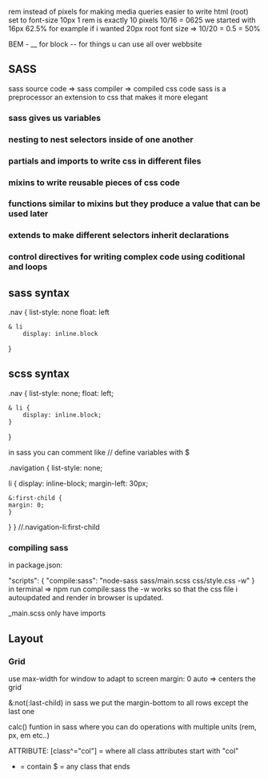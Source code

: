 
rem instead of pixels for making media queries easier to write
html (root) set to font-size 10px 
1 rem is exactly 10 pixels
10/16 = 0625 we started with 16px
62.5%
for example if i wanted 20px root font size => 10/20 = 0.5 = 50%

BEM - __ for block -- for things u can use all over webbsite

## SASS
sass source code => sass compiler => compiled css code
sass is a preprocessor an extension to css that makes it more elegant

### sass gives us variables
### nesting to nest selectors inside of one another
### partials and imports to write css in different files
### mixins to write reusable pieces of css code 
### functions similar to mixins but they produce a value that can be used later
### extends to make different selectors inherit declarations
### control directives for writing complex code using coditional and loops

## sass syntax
.nav {
    list-style: none
    float: left

    & li 
        display: inline.block
}

## scss syntax 
.nav {
    list-style: none;
    float: left;

    & li {
        display: inline.block;
    }
}

in sass you can comment like // 
define variables with $

.navigation {
  list-style: none;
  
  li {
    display: inline-block;
    margin-left: 30px;
    
    &:first-child {
    margin: 0;
    }
  }
}
//.navigation-li:first-child

### compiling sass
in package.json:

 "scripts": {
    "compile:sass": "node-sass sass/main.scss css/style.css -w"
  }
in terminal => npm run compile:sass
the -w works so that the css file i autoupdated and render in browser is updated.

_main.scss only have imports

## Layout
### Grid
use max-width for window to adapt to screen
margin: 0 auto => centers the grid

&:not(:last-child)
in sass we put the margin-bottom to all rows except the last one

calc() funtion in sass where you can do operations with multiple units (rem, px, em etc..)

ATTRIBUTE:
[class^="col"] = where all class attributes start with "col" 
* = contain
$ = any class that ends

